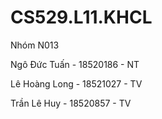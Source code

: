 # CS529.L11.KHCL
Nhóm N013

Ngô Đức Tuấn - 18520186 - NT

Lê Hoàng Long - 18521027 - TV

Trần Lê Huy - 18520857 - TV
